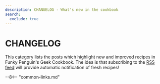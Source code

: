```yaml
---
description: CHANGELOG - What's new in the cookbook
search:
  exclude: true
---
```


# CHANGELOG

This category lists the posts which highlight new and improved recipes in Funky Penguin's Geek Cookbook. The idea is that subscribing to the [RSS feed](/rss/) will provide automatic notification of fresh recipes!

--8<-- "common-links.md"

